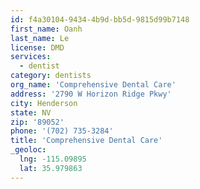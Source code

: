 ```yaml
---
id: f4a30104-9434-4b9d-bb5d-9815d99b7148
first_name: Oanh
last_name: Le
license: DMD
services:
  - dentist
category: dentists
org_name: 'Comprehensive Dental Care'
address: '2790 W Horizon Ridge Pkwy'
city: Henderson
state: NV
zip: '89052'
phone: '(702) 735-3284'
title: 'Comprehensive Dental Care'
_geoloc:
  lng: -115.09895
  lat: 35.979863
---
```

